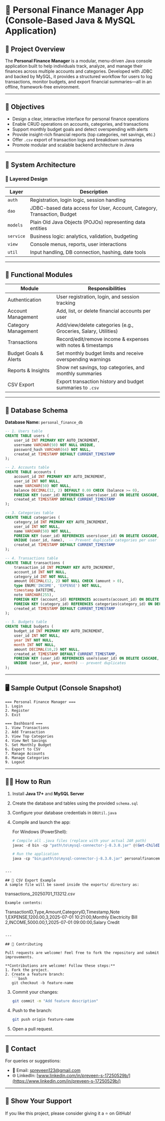 # 📘 Personal Finance Manager App (Console-Based Java & MySQL Application)


## 📄 Project Overview

The **Personal Finance Manager** is a modular, menu-driven Java console application built to help individuals track, analyze, and manage their finances across multiple accounts and categories. Developed with JDBC and backed by MySQL, it provides a structured workflow for users to log transactions, monitor budgets, and export financial summaries—all in an offline, framework-free environment.

---

## 🎯 Objectives

- Design a clear, interactive interface for personal finance operations  
- Enable CRUD operations on accounts, categories, and transactions  
- Support monthly budget goals and detect overspending with alerts  
- Provide insight-rich financial reports (top categories, net savings, etc.)  
- Offer `.csv` export of transaction logs and breakdown summaries  
- Promote modular and scalable backend architecture in Java  

---

## 🧱 System Architecture

### 🔹 Layered Design

| Layer       | Description                                        |
|-------------|----------------------------------------------------|
| `auth`      | Registration, login logic, session handling        |
| `dao`       | JDBC-based data access for User, Account, Category, Transaction, Budget |
| `models`    | Plain Old Java Objects (POJOs) representing data entities |
| `service`   | Business logic: analytics, validation, budgeting   |
| `view`      | Console menus, reports, user interactions          |
| `util`      | Input handling, DB connection, hashing, date tools |

---

## 🧪 Functional Modules

| Module                | Responsibilities                                                   |
|-----------------------|--------------------------------------------------------------------|
| Authentication        | User registration, login, and session tracking                    |
| Account Management    | Add, list, or delete financial accounts per user                  |
| Category Management   | Add/view/delete categories (e.g., Groceries, Salary, Utilities)   |
| Transactions          | Record/edit/remove income & expenses with notes & timestamps      |
| Budget Goals & Alerts | Set monthly budget limits and receive overspending warnings       |
| Reports & Insights    | Show net savings, top categories, and monthly summaries           |
| CSV Export            | Export transaction history and budget summaries to `.csv`         |

---

## 📂 Database Schema

**Database Name:** `personal_finance_db`

```sql
-- 1. Users table
CREATE TABLE users (
    user_id INT PRIMARY KEY AUTO_INCREMENT,
    username VARCHAR(50) NOT NULL UNIQUE,
    password_hash VARCHAR(64) NOT NULL,
    created_at TIMESTAMP DEFAULT CURRENT_TIMESTAMP
);

-- 2. Accounts table
CREATE TABLE accounts (
    account_id INT PRIMARY KEY AUTO_INCREMENT,
    user_id INT NOT NULL,
    name VARCHAR(50) NOT NULL,
    balance DECIMAL(12, 2) DEFAULT 0.00 CHECK (balance >= 0),
    FOREIGN KEY (user_id) REFERENCES users(user_id) ON DELETE CASCADE,
    created_at TIMESTAMP DEFAULT CURRENT_TIMESTAMP
);

-- 3. Categories table
CREATE TABLE categories (
    category_id INT PRIMARY KEY AUTO_INCREMENT,
    user_id INT NOT NULL,
    name VARCHAR(50) NOT NULL,
    FOREIGN KEY (user_id) REFERENCES users(user_id) ON DELETE CASCADE,
    UNIQUE (user_id, name),  -- Prevent duplicate categories per user
    created_at TIMESTAMP DEFAULT CURRENT_TIMESTAMP
);

-- 4. Transactions table
CREATE TABLE transactions (
    transaction_id INT PRIMARY KEY AUTO_INCREMENT,
    account_id INT NOT NULL,
    category_id INT NOT NULL,
    amount DECIMAL(12, 2) NOT NULL CHECK (amount > 0),
    type ENUM('INCOME', 'EXPENSE') NOT NULL,
    timestamp DATETIME,
    note VARCHAR(255),
    FOREIGN KEY (account_id) REFERENCES accounts(account_id) ON DELETE CASCADE,
    FOREIGN KEY (category_id) REFERENCES categories(category_id) ON DELETE CASCADE,
    created_at TIMESTAMP DEFAULT CURRENT_TIMESTAMP
);

-- 5. Budgets table
CREATE TABLE budgets (
    budget_id INT PRIMARY KEY AUTO_INCREMENT,
    user_id INT NOT NULL,
    year INT NOT NULL,
    month INT NOT NULL,
    amount DECIMAL(10,2) NOT NULL,
    created_at TIMESTAMP DEFAULT CURRENT_TIMESTAMP,
    FOREIGN KEY (user_id) REFERENCES users(user_id) ON DELETE CASCADE,
    UNIQUE (user_id, year, month) -- prevent duplicates
);
```

---

## 🖥️ Sample Output (Console Snapshot)

```
=== Personal Finance Manager ===
1. Login
2. Register
3. Exit

=== Dashboard ===
1. View Transactions
2. Add Transaction
3. View Top Categories
4. View Net Savings
5. Set Monthly Budget
6. Export to CSV
7. Manage Accounts
8. Manage Categories
9. Logout
```

---

## 🧑‍💻 How to Run

1. Install **Java 17+** and **MySQL Server**
2. Create the database and tables using the provided `schema.sql`
3. Configure your database credentials in `DBUtil.java`
4. Compile and launch the app:
   
   For Windows (PowerShell):
   ```powershell
   # Compile all .java files (replace with your actual JAR path)
   javac -d bin -cp "path\to\mysql-connector-j-8.3.0.jar" @(Get-ChildItem -Path src -Recurse -Filter *.java).FullName
   
   # Run the application
   java -cp "bin;path\to\mysql-connector-j-8.3.0.jar" personalfinancemanager.app.FinanceApp
```

---

## 🧾 CSV Export Example
A sample file will be saved inside the exports/ directory as:
```
transactions_20250701_113212.csv
```
Example contents:
```
TransactionID,Type,Amount,CategoryID,Timestamp,Note
1,EXPENSE,1200.00,3,2025-07-01 10:21:00,Monthly Electricity Bill
2,INCOME,5000.00,1,2025-07-01 09:00:00,Salary Credit
```

---

## 🤝 Contributing

Pull requests are welcome! Feel free to fork the repository and submit improvements.

**Contributions are welcome! Follow these steps:**
1. Fork the project.
2. Create a feature branch:
   ```bash
   git checkout -b feature-name
   ```
3. Commit your changes:
   ```bash
   git commit -m "Add feature description"
   ```
4. Push to the branch:
   ```bash
   git push origin feature-name
   ```
5. Open a pull request.

---

## 📧 Contact
For queries or suggestions:
- 📩 Email: [spreveen123@gmail.com](mailto:spreveen123@gmail.com)
- 🌐 LinkedIn: [www.linkedin.com/in/preveen-s-17250529b/](https://www.linkedin.com/in/preveen-s-17250529b/)

---

## 🌟 Show Your Support
If you like this project, please consider giving it a ⭐ on GitHub!
